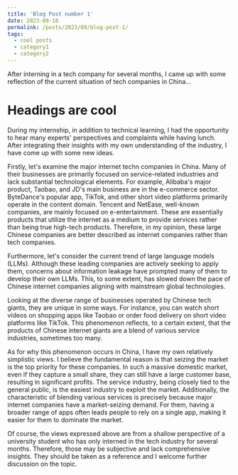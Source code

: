 ```yaml
---
title: 'Blog Post number 1'
date: 2023-09-10
permalink: /posts/2023/09/blog-post-1/
tags:
  - cool posts
  - category1
  - category2
---
```


After interning in a tech company for several months, I came up with some reflection of the current situation of tech companies in China...

Headings are cool
======
During my internship, in addition to technical learning, I had the opportunity to hear many experts' perspectives and complaints while having lunch. After integrating their insights with my own understanding of the industry, I have come up with some new ideas.

Firstly, let's examine the major internet techn companies in China. Many of their businesses are primarily focused on service-related industries and lack substantial technological elements. For example, Alibaba's major product, Taobao, and JD's main business are in the e-commerce sector. ByteDance's popular app, TikTok, and other short video platforms primarily operate in the content domain. Tencent and NetEase, well-known companies, are mainly focused on e-entertainment. These are essentially products that utilize the internet as a medium to provide services rather than being true high-tech products. Therefore, in my opinion, these large Chinese companies are better described as internet companies rather than tech companies.

Furthermore, let's consider the current trend of large language models (LLMs). Although these leading companies are actively seeking to apply them, concerns about information leakage have prompted many of them to develop their own LLMs. This, to some extent, has slowed down the pace of Chinese internet companies aligning with mainstream global technologies.

Looking at the diverse range of businesses operated by Chinese tech giants, they are unique in some ways. For instance, you can watch short videos on shopping apps like Taobao or order food delivery on short video platforms like TikTok. This phenomenon reflects, to a certain extent, that the products of Chinese internet giants are a blend of various service industries, sometimes too many.

As for why this phenomenon occurs in China, I have my own relatively simplistic views. I believe the fundamental reason is that seizing the market is the top priority for these companies. In such a massive domestic market, even if they capture a small share, they can still have a large customer base, resulting in significant profits. The service industry, being closely tied to the general public, is the easiest industry to exploit the market. Additionally, the characteristic of blending various services is precisely because major internet companies have a market-seizing demand. For them, having a broader range of apps often leads people to rely on a single app, making it easier for them to dominate the market.

Of course, the views expressed above are from a shallow perspective of a university student who has only interned in the tech industry for several months. Therefore, those may be subjective and lack comprehensive insights. They should be taken as a reference and I welcome further discussion on the topic.
